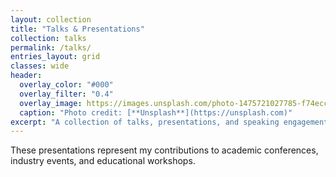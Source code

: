 ```yaml
---
layout: collection
title: "Talks & Presentations"
collection: talks
permalink: /talks/
entries_layout: grid
classes: wide
header:
  overlay_color: "#000"
  overlay_filter: "0.4"
  overlay_image: https://images.unsplash.com/photo-1475721027785-f74eccf877e2
  caption: "Photo credit: [**Unsplash**](https://unsplash.com)"
excerpt: "A collection of talks, presentations, and speaking engagements throughout my career."
---
```


These presentations represent my contributions to academic conferences, industry events, and educational workshops.